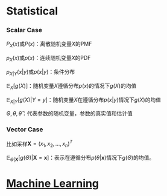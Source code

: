 # Statistical


### Scalar Case
$P_X(x)$或$P(x)$：离散随机变量$X$的PMF

$p_X(x)$或$p(x)$：连续随机变量$X$的PDF

$p_{X|Y}(x|y)$或$p(x|y)$：条件分布

$\mathbb{E}_{X}\left[ g(X)\right]$：随机变量$X$遵循分布$p(x)$的情况下$g(X)$的均值

$\mathbb{E}_{X|Y}\left[g(X) | Y=y\right]$：随机变量$X$在遵循分布$p(x|y)$情况下$g(X)$的均值

$\Theta, \theta,\hat{\theta}$：代表参数的随机变量，参数的真实值和估计值

### Vector Case

比如采样$\mathbf{X}=(x_1, x_2, ..., x_n)^T$

$\mathbb{E}_{\Theta|\mathbf{X}}\left[g(\Theta)|\mathbf{X}=\mathbf{x} \right]$：表示在遵循分布$p(\theta|\mathbf{x})$情况下$g(\Theta)$的均值。



# [Machine Learning](https://nthu-datalab.github.io/ml/slides/Notation.pdf)

